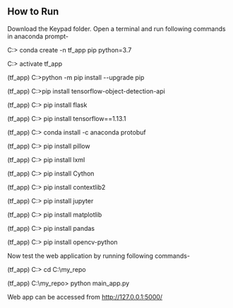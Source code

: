 ## How to Run

Download the Keypad folder. Open a terminal and run following commands in anaconda prompt-

C:> conda create -n tf_app pip python=3.7

C:> activate tf_app

(tf_app) C:>python -m pip install --upgrade pip

(tf_app) C:>pip install tensorflow-object-detection-api

(tf_app) C:> pip install flask

(tf_app) C:> pip install tensorflow==1.13.1

(tf_app) C:> conda install -c anaconda protobuf

(tf_app) C:> pip install pillow

(tf_app) C:> pip install lxml

(tf_app) C:> pip install Cython

(tf_app) C:> pip install contextlib2

(tf_app) C:> pip install jupyter

(tf_app) C:> pip install matplotlib

(tf_app) C:> pip install pandas

(tf_app) C:> pip install opencv-python

Now test the web application by running following commands-

(tf_app) C:> cd C:\my_repo

(tf_app) C:\my_repo> python main_app.py

Web app can be accessed from http://127.0.0.1:5000/
